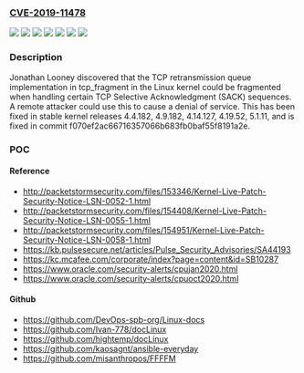 ### [CVE-2019-11478](https://cve.mitre.org/cgi-bin/cvename.cgi?name=CVE-2019-11478)
![](https://img.shields.io/static/v1?label=Product&message=Linux%20kernel&color=blue)
![](https://img.shields.io/static/v1?label=Version&message=4.14%20&color=brightgreen)
![](https://img.shields.io/static/v1?label=Version&message=4.19%20&color=brightgreen)
![](https://img.shields.io/static/v1?label=Version&message=4.4%20&color=brightgreen)
![](https://img.shields.io/static/v1?label=Version&message=4.9%20&color=brightgreen)
![](https://img.shields.io/static/v1?label=Version&message=5.1%20&color=brightgreen)
![](https://img.shields.io/static/v1?label=Vulnerability&message=CWE-770%20Allocation%20of%20Resources%20Without%20Limits%20or%20Throttling&color=brightgreen)

### Description

Jonathan Looney discovered that the TCP retransmission queue implementation in tcp_fragment in the Linux kernel could be fragmented when handling certain TCP Selective Acknowledgment (SACK) sequences. A remote attacker could use this to cause a denial of service. This has been fixed in stable kernel releases 4.4.182, 4.9.182, 4.14.127, 4.19.52, 5.1.11, and is fixed in commit f070ef2ac66716357066b683fb0baf55f8191a2e.

### POC

#### Reference
- http://packetstormsecurity.com/files/153346/Kernel-Live-Patch-Security-Notice-LSN-0052-1.html
- http://packetstormsecurity.com/files/154408/Kernel-Live-Patch-Security-Notice-LSN-0055-1.html
- http://packetstormsecurity.com/files/154951/Kernel-Live-Patch-Security-Notice-LSN-0058-1.html
- https://kb.pulsesecure.net/articles/Pulse_Security_Advisories/SA44193
- https://kc.mcafee.com/corporate/index?page=content&id=SB10287
- https://www.oracle.com/security-alerts/cpujan2020.html
- https://www.oracle.com/security-alerts/cpuoct2020.html

#### Github
- https://github.com/DevOps-spb-org/Linux-docs
- https://github.com/Ivan-778/docLinux
- https://github.com/hightemp/docLinux
- https://github.com/kaosagnt/ansible-everyday
- https://github.com/misanthropos/FFFFM

